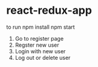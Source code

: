 # react-redux-app
to run
npm install
npm start

1. Go to register page
2. Regster new user
3. Login with new user
4. Log out or delete user
